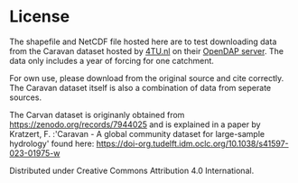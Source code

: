 # License
The shapefile and NetCDF file hosted here are to test downloading data from the Caravan dataset hosted by [4TU.nl](https://doi.org/10.4121/ca13056c-c347-4a27-b320-930c2a4dd207.v1) on their [OpenDAP server](https://opendap.4tu.nl/thredds/catalog/data2/djht/ca13056c-c347-4a27-b320-930c2a4dd207/1/catalog.html).
The data only includes a year of forcing for one catchment.

For own use, please download from the original source and cite correctly. The Caravan dataset itself is also a combination of data from seperate sources.

The Carvan dataset is originanly obtained from https://zenodo.org/records/7944025 and is explained in a paper by Kratzert, F. :'Caravan - A global community dataset for large-sample hydrology' found here: https://doi-org.tudelft.idm.oclc.org/10.1038/s41597-023-01975-w

Distributed under Creative Commons Attribution 4.0 International.

